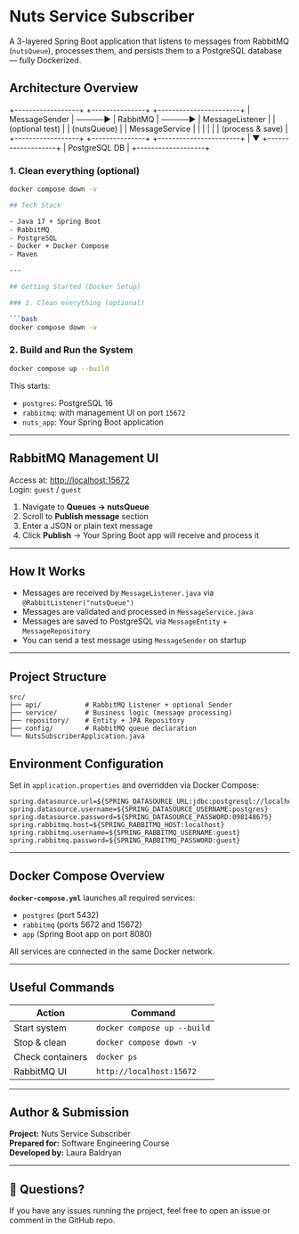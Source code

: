 # Nuts Service Subscriber

A 3-layered Spring Boot application that listens to messages from RabbitMQ (`nutsQueue`), processes them, and persists them to a PostgreSQL database — fully Dockerized.


## Architecture Overview


+------------------+         +---------------+         +-----------------------+
|  MessageSender   | ─────▶  |  RabbitMQ     | ─────▶  |  MessageListener      |
|  (optional test) |         |  (nutsQueue)  |         |  MessageService       |
|                  |         |               |         |  (process & save)     |
+------------------+         +---------------+         +-----------------------+
                                                        |
                                                        ▼
                                               +-------------------+
                                               |   PostgreSQL DB   |
                                               +-------------------+


### 1. Clean everything (optional)

```bash
docker compose down -v

## Tech Stack

- Java 17 + Spring Boot
- RabbitMQ
- PostgreSQL
- Docker + Docker Compose
- Maven

---

## Getting Started (Docker Setup)

### 1. Clean everything (optional)

```bash
docker compose down -v
```

### 2. Build and Run the System

```bash
docker compose up --build
```

This starts:
- `postgres`: PostgreSQL 16
- `rabbitmq`: with management UI on port `15672`
- `nuts_app`: Your Spring Boot application

---

## RabbitMQ Management UI

Access at: [http://localhost:15672](http://localhost:15672)  
Login: `guest` / `guest`

1. Navigate to **Queues → nutsQueue**
2. Scroll to **Publish message** section
3. Enter a JSON or plain text message
4. Click **Publish** → Your Spring Boot app will receive and process it

---

## How It Works

- Messages are received by `MessageListener.java` via `@RabbitListener("nutsQueue")`
- Messages are validated and processed in `MessageService.java`
- Messages are saved to PostgreSQL via `MessageEntity` + `MessageRepository`
- You can send a test message using `MessageSender` on startup

---

## Project Structure

```
src/
├── api/           # RabbitMQ Listener + optional Sender
├── service/       # Business logic (message processing)
├── repository/    # Entity + JPA Repository
├── config/        # RabbitMQ queue declaration
└── NutsSubscriberApplication.java
```

##  Environment Configuration

Set in `application.properties` and overridden via Docker Compose:

```properties
spring.datasource.url=${SPRING_DATASOURCE_URL:jdbc:postgresql://localhost:5432/nutsdb}
spring.datasource.username=${SPRING_DATASOURCE_USERNAME:postgres}
spring.datasource.password=${SPRING_DATASOURCE_PASSWORD:098148675}
spring.rabbitmq.host=${SPRING_RABBITMQ_HOST:localhost}
spring.rabbitmq.username=${SPRING_RABBITMQ_USERNAME:guest}
spring.rabbitmq.password=${SPRING_RABBITMQ_PASSWORD:guest}
```

---

## Docker Compose Overview

**`docker-compose.yml`** launches all required services:

- `postgres` (port 5432)
- `rabbitmq` (ports 5672 and 15672)
- `app` (Spring Boot app on port 8080)

All services are connected in the same Docker network.

---

## Useful Commands

| Action            | Command                         |
|-------------------|----------------------------------|
| Start system      | `docker compose up --build`      |
| Stop & clean      | `docker compose down -v`         |
| Check containers  | `docker ps`                      |
| RabbitMQ UI       | `http://localhost:15672`         |

---

## Author & Submission

**Project:** Nuts Service Subscriber  
**Prepared for:** Software Engineering Course  
**Developed by:** Laura Baldryan


---

## 💬 Questions?

If you have any issues running the project, feel free to open an issue or comment in the GitHub repo.

